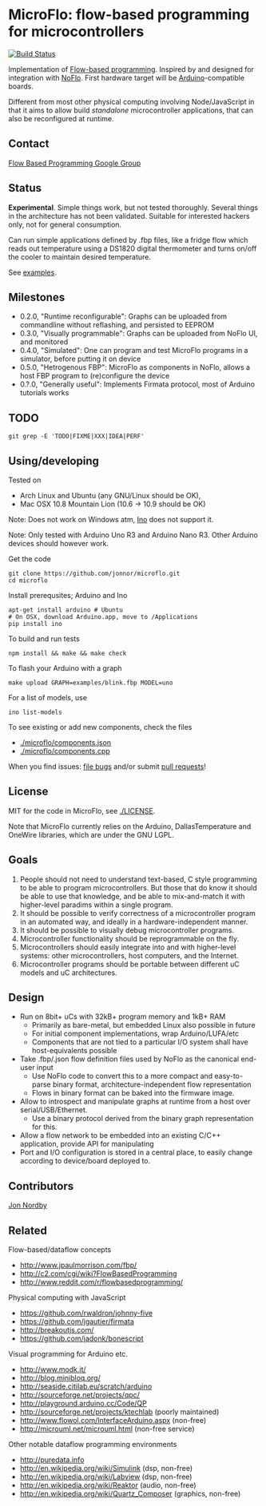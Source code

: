 MicroFlo: flow-based programming for microcontrollers
========================================================
[![Build Status](https://travis-ci.org/jonnor/microflo.png?branch=master)](https://travis-ci.org/jonnor/microflo)

Implementation of [Flow-based programming](http://en.wikipedia.org/wiki/Flow-based_programming).
Inspired by and designed for integration with [NoFlo](http://noflojs.org/).
First hardware target will be [Arduino](http://arduino.cc)-compatible boards.

Different from most other physical computing involving Node/JavaScript in that it
aims to allow build _standalone_ microcontroller applications, that can also be reconfigured at runtime.

Contact
----------
[Flow Based Programming Google Group](https://groups.google.com/forum/#!forum/flow-based-programming)

Status
-------
**Experimental**. Simple things work, but not tested thoroughly. Several things in the architecture has not been validated.
Suitable for interested hackers only, not for general consumption.

Can run simple applications defined by .fbp files,
like a fridge flow which reads out temperature using a DS1820 digital thermometer
and turns on/off the cooler to maintain desired temperature.

See [examples](./examples).

Milestones
-----------
* 0.2.0, "Runtime reconfigurable": Graphs can be uploaded from commandline without reflashing, and persisted to EEPROM
* 0.3.0, "Visually programmable": Graphs can be uploaded from NoFlo UI, and monitored
* 0.4.0, "Simulated": One can program and test MicroFlo programs in a simulator, before putting it on device
* 0.5.0, "Hetrogenous FBP": MicroFlo as components in NoFlo, allows a host FBP program to (re)configure the device
* 0.?.0, "Generally useful": Implements Firmata protocol, most of Arduino tutorials works

TODO
-----
    git grep -E 'TODO|FIXME|XXX|IDEA|PERF'


Using/developing
-----------------
Tested on
* Arch Linux and Ubuntu (any GNU/Linux should be OK),
* Mac OSX 10.8 Mountain Lion (10.6 -> 10.9 should be OK)

Note: Does not work on Windows atm, [Ino](http://inotool.org/#limitations) does not support it.

Note: Only tested with Arduino Uno R3 and Arduino Nano R3. Other Arduino devices should however work.

Get the code

    git clone https://github.com/jonnor/microflo.git
    cd microflo

Install prerequsites; Arduino and Ino

    apt-get install arduino # Ubuntu
    # On OSX, download Arduino.app, move to /Applications
    pip install ino

To build and run tests

    npm install && make && make check

To flash your Arduino with a graph

    make upload GRAPH=examples/blink.fbp MODEL=uno

For a list of models, use

    ino list-models

To see existing or add new components, check the files

* [./microflo/components.json](./microflo/components.json)
* [./microflo/components.cpp](./microflo/components.cpp)

When you find issues: [file bugs](https://github.com/jonnor/microflo/issues)
and/or submit [pull requests](https://github.com/jonnor/microflo/pulls)!

License
-------
MIT for the code in MicroFlo, see [./LICENSE](./LICENSE).

Note that MicroFlo currently relies on the Arduino, DallasTemperature and OneWire libraries,
which are under the GNU LGPL.

Goals
----------
1. People should not need to understand text-based, C style programming to be able to program microcontrollers.
But those that do know it should be able to use that knowledge, and be able to mix-and-match it
with higher-level paradims within a single program.
2. It should be possible to verify correctness of a microcontroller program in an automated way,
and ideally in a hardware-independent manner.
3. It should be possible to visually debug microcontroller programs.
4. Microcontroller functionality should be reprogrammable on the fly.
5. Microcontrollers should easily integrate into and with higher-level systems:
other microcontrollers, host computers, and the Internet.
6. Microcontroller programs should be portable between different uC models and uC architectures.

Design
------
* Run on 8bit+ uCs with 32kB+ program memory and 1kB+ RAM
    * Primarily as bare-metal, but embedded Linux also possible in future
    * For initial component implementations, wrap Arduino/LUFA/etc
    * Components that are not tied to a particular I/O system shall have host-equivalents possible
* Take .fbp/.json flow definition files used by NoFlo as the canonical end-user input
    * Use NoFlo code to convert this to a more compact and easy-to-parse binary format, architecture-independent flow representation
    * Flows in binary format can be baked into the firmware image.
* Allow to introspect and manipulate graphs at runtime from a host over serial/USB/Ethernet.
    * Use a binary protocol derived from the binary graph representation for this.
* Allow a flow network to be embedded into an existing C/C++ application, provide API for manipulating
* Port and I/O configuration is stored in a central place, to easily change according to device/board deployed to.

Contributors
-------------
[Jon Nordby](http://www.jonnor.com)


Related
---------

Flow-based/dataflow concepts

* http://www.jpaulmorrison.com/fbp/
* http://c2.com/cgi/wiki?FlowBasedProgramming
* http://www.reddit.com/r/flowbasedprogramming/

Physical computing with JavaScript

* https://github.com/rwaldron/johnny-five
* https://github.com/jgautier/firmata
* http://breakoutjs.com/
* https://github.com/jadonk/bonescript

Visual programming for Arduino etc.

* http://www.modk.it/
* http://blog.minibloq.org/
* http://seaside.citilab.eu/scratch/arduino
* http://sourceforge.net/projects/qpc/
* http://playground.arduino.cc/Code/QP
* http://sourceforge.net/projects/ktechlab (poorly maintained)
* http://www.flowol.com/InterfaceArduino.aspx (non-free)
* http://microuml.net/microuml.html (non-free service)

Other notable dataflow programming environments

* http://puredata.info
* http://en.wikipedia.org/wiki/Simulink (dsp, non-free)
* http://en.wikipedia.org/wiki/Labview (dsp, non-free)
* http://en.wikipedia.org/wiki/Reaktor (audio, non-free)
* http://en.wikipedia.org/wiki/Quartz_Composer (graphics, non-free)
